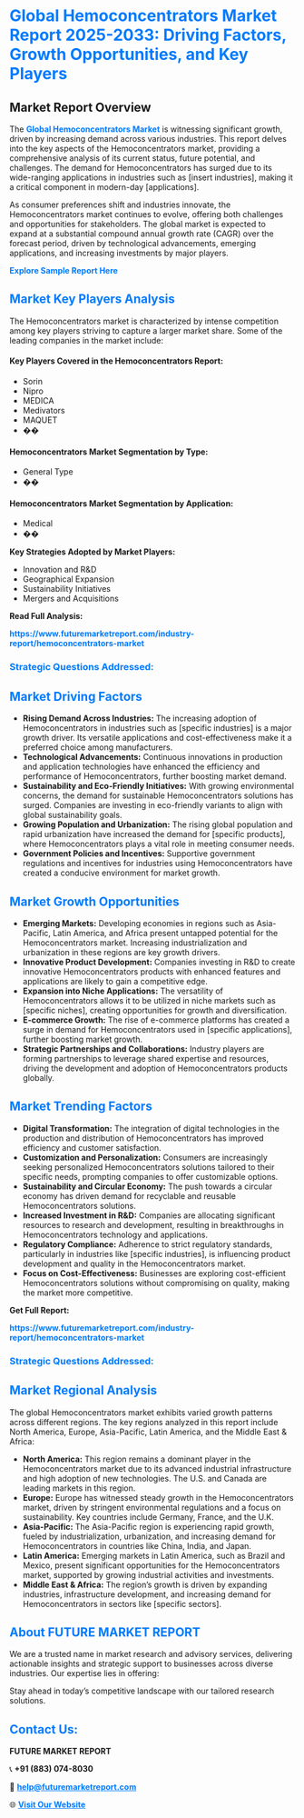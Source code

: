 <h1 style="color: #007BFF;">Global Hemoconcentrators Market Report 2025-2033: Driving Factors, Growth Opportunities, and Key Players</h1>

<section id="overview">
<h2>Market Report Overview</h2>
<p>The <a href="https://www.futuremarketreport.com/industry-report/hemoconcentrators-market" style="color: #007BFF; text-decoration: none;"><strong>Global Hemoconcentrators Market</strong></a> is witnessing significant growth, driven by increasing demand across various industries. This report delves into the key aspects of the Hemoconcentrators market, providing a comprehensive analysis of its current status, future potential, and challenges. The demand for Hemoconcentrators has surged due to its wide-ranging applications in industries such as [insert industries], making it a critical component in modern-day [applications].</p>
<p>As consumer preferences shift and industries innovate, the Hemoconcentrators market continues to evolve, offering both challenges and opportunities for stakeholders. The global market is expected to expand at a substantial compound annual growth rate (CAGR) over the forecast period, driven by technological advancements, emerging applications, and increasing investments by major players.</p>
</section>

<section id="overview">
<p><a href="https://www.futuremarketreport.com/request-sample/reportId=113601" style="color: #007BFF; text-decoration: none;"><strong>Explore Sample Report Here</strong></a></p>
</section>

<section id="key-players">
<h2 style="color: #007BFF;">Market Key Players Analysis</h2>
<p>The Hemoconcentrators market is characterized by intense competition among key players striving to capture a larger market share. Some of the leading companies in the market include:</p>
<h4>Key Players Covered in the Hemoconcentrators Report:</h4>
<ul><li>Sorin</li><li>Nipro</li><li>MEDICA</li><li>Medivators</li><li>MAQUET</li><li>��</li></ul>
<h4>Hemoconcentrators Market Segmentation by Type:</h4>
<ul><li>General Type</li><li>��</li></ul>

<h4>Hemoconcentrators Market Segmentation by Application:</h4>
<ul><li>Medical</li><li>��</li></ul>
<p><strong>Key Strategies Adopted by Market Players:</strong></p>
<ul>
<li>Innovation and R&D</li>
<li>Geographical Expansion</li>
<li>Sustainability Initiatives</li>
<li>Mergers and Acquisitions</li>
</ul>
</section>

<section>
<p><strong>Read Full Analysis: </strong></p><a href="https://www.futuremarketreport.com/industry-report/hemoconcentrators-market" style="color: #007BFF; text-decoration: none;"><strong>https://www.futuremarketreport.com/industry-report/hemoconcentrators-market</strong></a>
<h3 style="color: #007BFF;">Strategic Questions Addressed:</h3>
</section>

<section id="driving-factors">
<h2 style="color: #007BFF;">Market Driving Factors</h2>
<ul>
<li><strong>Rising Demand Across Industries:</strong> The increasing adoption of Hemoconcentrators in industries such as [specific industries] is a major growth driver. Its versatile applications and cost-effectiveness make it a preferred choice among manufacturers.</li>
<li><strong>Technological Advancements:</strong> Continuous innovations in production and application technologies have enhanced the efficiency and performance of Hemoconcentrators, further boosting market demand.</li>
<li><strong>Sustainability and Eco-Friendly Initiatives:</strong> With growing environmental concerns, the demand for sustainable Hemoconcentrators solutions has surged. Companies are investing in eco-friendly variants to align with global sustainability goals.</li>
<li><strong>Growing Population and Urbanization:</strong> The rising global population and rapid urbanization have increased the demand for [specific products], where Hemoconcentrators plays a vital role in meeting consumer needs.</li>
<li><strong>Government Policies and Incentives:</strong> Supportive government regulations and incentives for industries using Hemoconcentrators have created a conducive environment for market growth.</li>
</ul>
</section>

<section id="growth-opportunities">
<h2 style="color: #007BFF;">Market Growth Opportunities</h2>
<ul>
<li><strong>Emerging Markets:</strong> Developing economies in regions such as Asia-Pacific, Latin America, and Africa present untapped potential for the Hemoconcentrators market. Increasing industrialization and urbanization in these regions are key growth drivers.</li>
<li><strong>Innovative Product Development:</strong> Companies investing in R&D to create innovative Hemoconcentrators products with enhanced features and applications are likely to gain a competitive edge.</li>
<li><strong>Expansion into Niche Applications:</strong> The versatility of Hemoconcentrators allows it to be utilized in niche markets such as [specific niches], creating opportunities for growth and diversification.</li>
<li><strong>E-commerce Growth:</strong> The rise of e-commerce platforms has created a surge in demand for Hemoconcentrators used in [specific applications], further boosting market growth.</li>
<li><strong>Strategic Partnerships and Collaborations:</strong> Industry players are forming partnerships to leverage shared expertise and resources, driving the development and adoption of Hemoconcentrators products globally.</li>
</ul>
</section>

<section id="trending-factors">
<h2 style="color: #007BFF;">Market Trending Factors</h2>
<ul>
<li><strong>Digital Transformation:</strong> The integration of digital technologies in the production and distribution of Hemoconcentrators has improved efficiency and customer satisfaction.</li>
<li><strong>Customization and Personalization:</strong> Consumers are increasingly seeking personalized Hemoconcentrators solutions tailored to their specific needs, prompting companies to offer customizable options.</li>
<li><strong>Sustainability and Circular Economy:</strong> The push towards a circular economy has driven demand for recyclable and reusable Hemoconcentrators solutions.</li>
<li><strong>Increased Investment in R&D:</strong> Companies are allocating significant resources to research and development, resulting in breakthroughs in Hemoconcentrators technology and applications.</li>
<li><strong>Regulatory Compliance:</strong> Adherence to strict regulatory standards, particularly in industries like [specific industries], is influencing product development and quality in the Hemoconcentrators market.</li>
<li><strong>Focus on Cost-Effectiveness:</strong> Businesses are exploring cost-efficient Hemoconcentrators solutions without compromising on quality, making the market more competitive.</li>
</ul>
</section>

<section>
<p><strong>Get Full Report: </strong></p><a href="https://www.futuremarketreport.com/industry-report/hemoconcentrators-market" style="color: #007BFF; text-decoration: none;"><strong>https://www.futuremarketreport.com/industry-report/hemoconcentrators-market</strong></a>
<h3 style="color: #007BFF;">Strategic Questions Addressed:</h3>
</section>


<section id="regional-analysis">
<h2 style="color: #007BFF;">Market Regional Analysis</h2>
<p>The global Hemoconcentrators market exhibits varied growth patterns across different regions. The key regions analyzed in this report include North America, Europe, Asia-Pacific, Latin America, and the Middle East & Africa:</p>
<ul>
<li><strong>North America:</strong> This region remains a dominant player in the Hemoconcentrators market due to its advanced industrial infrastructure and high adoption of new technologies. The U.S. and Canada are leading markets in this region.</li>
<li><strong>Europe:</strong> Europe has witnessed steady growth in the Hemoconcentrators market, driven by stringent environmental regulations and a focus on sustainability. Key countries include Germany, France, and the U.K.</li>
<li><strong>Asia-Pacific:</strong> The Asia-Pacific region is experiencing rapid growth, fueled by industrialization, urbanization, and increasing demand for Hemoconcentrators in countries like China, India, and Japan.</li>
<li><strong>Latin America:</strong> Emerging markets in Latin America, such as Brazil and Mexico, present significant opportunities for the Hemoconcentrators market, supported by growing industrial activities and investments.</li>
<li><strong>Middle East & Africa:</strong> The region’s growth is driven by expanding industries, infrastructure development, and increasing demand for Hemoconcentrators in sectors like [specific sectors].</li>
</ul>
</section>

<footer>
<h2 style="color: #007BFF;">About FUTURE MARKET REPORT</h2>
<p>We are a trusted name in market research and advisory services, delivering actionable insights and strategic support to businesses across diverse industries. Our expertise lies in offering:</p>

<p>Stay ahead in today’s competitive landscape with our tailored research solutions.</p>

<h2 style="color: #007BFF;">Contact Us:</h2>
<p><strong>FUTURE MARKET REPORT</strong></p>
<p>📞 <strong>+91 (883) 074-8030</strong></p>
<p>📧 <strong><a href="mailto:help@futuremarketreport.com" style="color: #007BFF;">help@futuremarketreport.com</a></strong></p>
<p>🌐 <strong><a href="https://www.futuremarketreport.com/" style="color: #007BFF;">Visit Our Website</a></strong></p>
</footer>